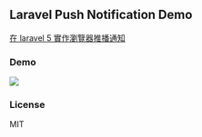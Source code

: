 ## Laravel Push Notification Demo

[在 laravel 5 實作瀏覽器推播通知](http://notes.jigsawye.com/2015/12/22/push-notification-to-user-in-laravel-5/)

### Demo

![](http://notes.jigsawye.com/2015/12/22/push-notification-to-user-in-laravel-5/demo.gif)

### License

MIT
